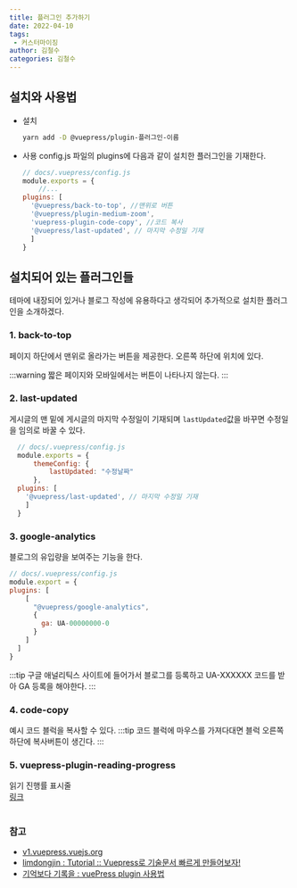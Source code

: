 ```yaml
---
title: 플러그인 추가하기
date: 2022-04-10
tags:
 - 커스터마이징
author: 김철수
categories: 김철수
---
```

## 설치와 사용법
- 설치
  ```sh
  yarn add -D @vuepress/plugin-플러그인-이름
  ```

- 사용
  config.js 파일의 plugins에 다음과 같이 설치한 플러그인을 기재한다.
  ```js
  // docs/.vuepress/config.js
  module.exports = {
      //...
  plugins: [
    '@vuepress/back-to-top', //맨위로 버튼
    '@vuepress/plugin-medium-zoom',
    'vuepress-plugin-code-copy', //코드 복사
    '@vuepress/last-updated', // 마지막 수정일 기재
    ]
  }
  ```

  
## 설치되어 있는 플러그인들
테마에 내장되어 있거나 블로그 작성에 유용하다고 생각되어 추가적으로 설치한 플러그인을 소개하겠다. 

### 1. back-to-top  
페이지 하단에서 맨위로 올라가는 버튼을 제공한다. 오른쪽 하단에 위치에 있다.

:::warning
짧은 페이지와 모바일에서는 버튼이 나타나지 않는다.
:::
### 2. last-updated
게시글의 맨 밑에 게시글의 마지막 수정일이 기재되며 `lastUpdated`값을 바꾸면 수정일을 임의로 바꿀 수 있다.
```js
  // docs/.vuepress/config.js
  module.exports = {
      themeConfig: {
          lastUpdated: "수정날짜"
      },
  plugins: [
    '@vuepress/last-updated', // 마지막 수정일 기재
    ]
  }
  ```
### 3. google-analytics
블로그의 유입량을 보여주는 기능을 한다.
```js
// docs/.vuepress/config.js
module.export = {
plugins: [
    [
      "@vuepress/google-analytics",
      {
        ga: UA-00000000-0
      }
    ]
  ]
}
```
:::tip
구글 애널리틱스 사이트에 들어가서 블로그를 등록하고 UA-XXXXXX 코드를 받아 GA 등록을 해야한다.
:::

### 4. code-copy
예시 코드 블럭을 복사할 수 있다.
:::tip
코드 블럭에 마우스를 가져다대면 블럭 오른쪽 하단에 복사버튼이 생긴다.
:::

### 5. vuepress-plugin-reading-progress
읽기 진행률 표시줄  
[링크](https://vuejsexamples.com/a-reading-progress-bar-plugin-for-vuepress/)
<br><br> 

### 참고
- [v1.vuepress.vuejs.org](https://v1.vuepress.vuejs.org/zh/plugin/)
- [limdongjin : Tutorial :: Vuepress로 기술문서 빠르게 만들어보자!](https://limdongjin.github.io/vuejs/vuepress/#install)
- [기억보다 기록을 : vuePress plugin 사용법](https://kyounghwan01.github.io/blog/Vue/vuepress/vuepress-plugin/)

<comment/>